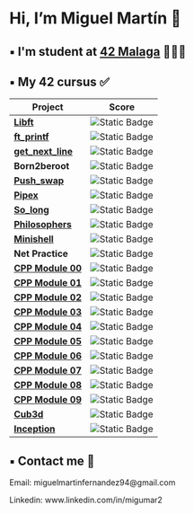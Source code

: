 <h1> Hi, I’m Miguel Martín 👋 </h1>

## ▪️ I'm student at [42 Malaga](https://www.42malaga.com/) 👨🏻‍💻

## ▪️ My 42 cursus ✅
| Project | Score |
|--------|--------|
| [**Libft**](https://github.com/Migumar94/42-Projects/tree/main/libft) | ![Static Badge](https://img.shields.io/badge/Score-125-brightgreen?style=flat)
| [**ft_printf**](https://github.com/Migumar94/42-Projects/tree/main/printf) | ![Static Badge](https://img.shields.io/badge/Score-100-brightgreen?style=flat)
| [**get_next_line**](https://github.com/Migumar94/42-Projects/tree/main/get_nex_line) | ![Static Badge](https://img.shields.io/badge/Score-125-brightgreen?style=flat)
| **Born2beroot** | ![Static Badge](https://img.shields.io/badge/Score-110-brightgreen?style=flat)
| [**Push_swap**](https://github.com/Migumar94/42-Projects/tree/main/pushswap) | ![Static Badge](https://img.shields.io/badge/Score-125-brightgreen?style=flat)
| [**Pipex**](https://github.com/Migumar94/42-Projects/tree/main/Pipex) | ![Static Badge](https://img.shields.io/badge/Score-100-brightgreen?style=flat)
| [**So_long**](https://github.com/Migumar94/42-Projects/tree/main/so_long) | ![Static Badge](https://img.shields.io/badge/Score-100-brightgreen?style=flat)
| [**Philosophers**](https://github.com/Migumar94/42-Projects/tree/main/philosophers) | ![Static Badge](https://img.shields.io/badge/Score-100-brightgreen?style=flat)
| [**Minishell**](https://github.com/Migumar94/42-Projects/tree/main/minishell) | ![Static Badge](https://img.shields.io/badge/Score-101-brightgreen?style=flat)
| **Net Practice** | ![Static Badge](https://img.shields.io/badge/Score-100-brightgreen?style=flat)
| [**CPP Module 00**](https://github.com/Migumar94/42-Projects/tree/main/cpp/cpp00) | ![Static Badge](https://img.shields.io/badge/Score-80-brightgreen?style=flat)
| [**CPP Module 01**](https://github.com/Migumar94/42-Projects/tree/main/cpp/cpp01) | ![Static Badge](https://img.shields.io/badge/Score-80-brightgreen?style=flat)
| [**CPP Module 02**](https://github.com/Migumar94/42-Projects/tree/main/cpp/cpp02) | ![Static Badge](https://img.shields.io/badge/Score-80-brightgreen?style=flat)
| [**CPP Module 03**](https://github.com/Migumar94/42-Projects/tree/main/cpp/cpp03) | ![Static Badge](https://img.shields.io/badge/Score-80-brightgreen?style=flat)
| [**CPP Module 04**](https://github.com/Migumar94/42-Projects/tree/main/cpp/cpp04) | ![Static Badge](https://img.shields.io/badge/Score-80-brightgreen?style=flat)
| [**CPP Module 05**](https://github.com/Migumar94/42-Projects/tree/main/cpp/cpp05) | ![Static Badge](https://img.shields.io/badge/Score-100-brightgreen?style=flat)
| [**CPP Module 06**](https://github.com/Migumar94/42-Projects/tree/main/cpp/cpp06) | ![Static Badge](https://img.shields.io/badge/Score-100-brightgreen?style=flat)
| [**CPP Module 07**](https://github.com/Migumar94/42-Projects/tree/main/cpp/cpp07) | ![Static Badge](https://img.shields.io/badge/Score-100-brightgreen?style=flat)
| [**CPP Module 08**](https://github.com/Migumar94/42-Projects/tree/main/cpp/cpp08) | ![Static Badge](https://img.shields.io/badge/Score-100-brightgreen?style=flat)
| [**CPP Module 09**](https://github.com/Migumar94/42-Projects/tree/main/cpp/cpp09) | ![Static Badge](https://img.shields.io/badge/Score-100-brightgreen?style=flat)
| [**Cub3d**](https://github.com/Migumar94/42-Projects/tree/main/cub3d) | ![Static Badge](https://img.shields.io/badge/Score-101-brightgreen?style=flat)
| [**Inception**](https://github.com/Migumar94/42-Projects/tree/main/inception) | ![Static Badge](https://img.shields.io/badge/Score-100-brightgreen?style=flat)


## ▪️ Contact me 📩

<p>Email: miguelmartinfernandez94@gmail.com</p>
<p>Linkedin: www.linkedin.com/in/migumar2</p>
